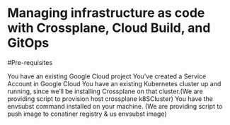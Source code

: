 # Managing infrastructure as code with Crossplane, Cloud Build, and GitOps

#Pre-requisites

You have an existing Google Cloud project
You’ve created a Service Account in Google Cloud
You have an existing Kubernetes cluster up and running, since we’ll be installing Crossplane on that cluster.(We are providing script to provision host crossplane k8SCluster)
You have the envsubst command installed on your machine. (We are providing script to push image to conatiner registry & us envsubst image)
